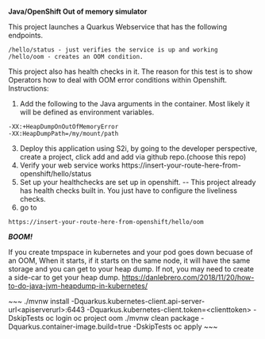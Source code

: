 **Java/OpenShift Out of memory simulator**

This project launches a Quarkus Webservice that has the following endpoints.

```
/hello/status - just verifies the service is up and working
/hello/oom - creates an OOM condition.
```

This project also has health checks in it. The reason for this test is to show Operators how to deal with OOM error conditions within
Openshift.
Instructions:

1. Add the following to the Java arguments in the container. Most likely it will be defined as environment variables.

```
-XX:+HeapDumpOnOutOfMemoryError
-XX:HeapDumpPath=/my/mount/path
```

3. Deploy this application using S2i, by going to the developer perspective, create a project, click add and add via github repo.(choose this repo)
4. Verify your web service works https://insert-your-route-here-from-openshift/hello/status
5. Set up your healthchecks are set up in openshift.
    \-\- This project already has health checks built in\. You just have to configure the liveliness checks\.
6. go to

```
https://insert-your-route-here-from-openshift/hello/oom
```

***BOOM!***

If you create tmpspace in kubernetes and your pod goes down becuase of an OOM, When it starts, if it starts on the same node, it will have the same storage and you can get to your heap dump. If not, you may need to create a side-car to get your heap dump.
https://danlebrero.com/2018/11/20/how-to-do-java-jvm-heapdump-in-kubernetes/

\~\~\~
./mvnw install -Dquarkus.kubernetes-client.api-server-url\<apiserverurl>:6443 -Dquarkus.kubernetes-client.token=\<clienttoken> -DskipTests
oc login
oc project oom
./mvnw clean package -Dquarkus.container-image.build=true -DskipTests
oc apply 
\~\~\~